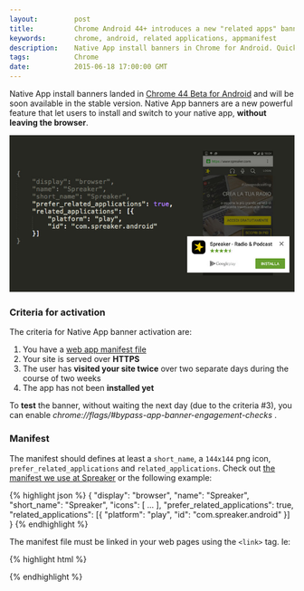 ```yaml
---
layout:         post
title:          Chrome Android 44+ introduces a new "related apps" banner
keywords:       chrome, android, related applications, appmanifest
description:    Native App install banners in Chrome for Android. Quickly learn how it works.
tags:           Chrome
date:           2015-06-18 17:00:00 GMT
---
```


Native App install banners landed in [Chrome 44 Beta for Android](https://play.google.com/store/apps/details?id=com.chrome.beta) and will be soon available in the stable version. Native App banners are a new powerful feature that let users to install and switch to your native app, **without leaving the browser**.

![](/images/2015-06-18-chrome-related-applications.jpg)


### Criteria for activation

The criteria for Native App banner activation are:

1. You have a [web app manifest file](http://www.w3.org/TR/appmanifest/)
2. Your site is served over **HTTPS**
3. The user has **visited your site twice** over two separate days during the course of two weeks
4. The app has not been **installed yet**

To **test** the banner, without waiting the next day (due to the criteria #3), you can enable *chrome://flags/#bypass-app-banner-engagement-checks* .


### Manifest

The manifest should defines at least a `short_name`, a `144x144` png icon, `prefer_related_applications` and `related_applications`. Check out [the manifest we use at Spreaker](https://www.spreaker.com/manifest.webmanifest) or the following example:

{% highlight json %}
{
    "display": "browser",
    "name": "Spreaker",
    "short_name": "Spreaker",
    "icons": [ ... ],
    "prefer_related_applications": true,
    "related_applications": [{
        "platform": "play",
        "id": "com.spreaker.android"
    }]
}
{% endhighlight %}


The manifest file must be linked in your web pages using the `<link>` tag. Ie:

{% highlight html %}
<link rel="manifest" href="/manifest.webmanifest" />
{% endhighlight %}